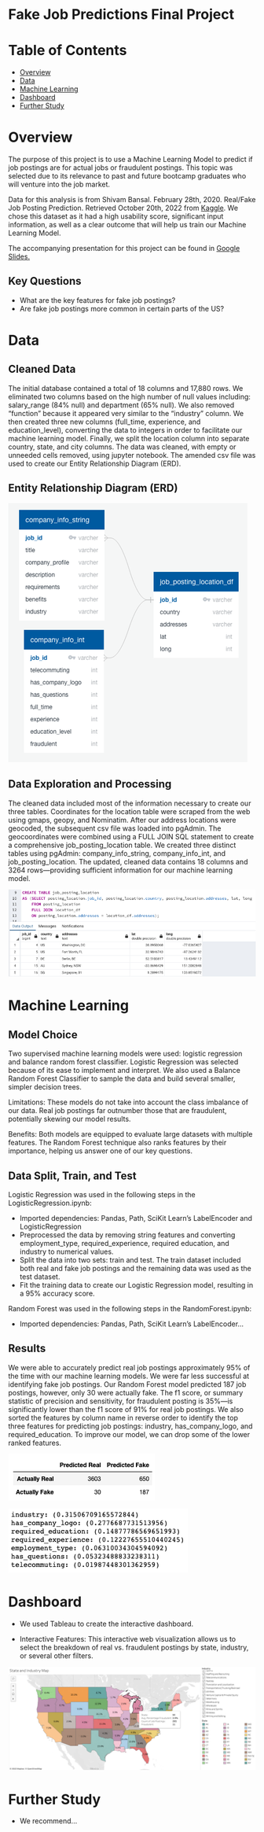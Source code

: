 # Fake Job Predictions Final Project

# Table of Contents 

<!-- vscode-markdown-toc -->
* [Overview](#Overview)
* [Data](#Data)
* [Machine Learning](#Machine_Learning)
* [Dashboard](#Dashboard)
* [Further Study](#Further_Study)

<!-- vscode-markdown-toc-config
	numbering=true
	autoSave=true
	/vscode-markdown-toc-config -->
<!-- /vscode-markdown-toc -->

# <a name='Overview'></a>Overview

The purpose of this project is to use a Machine Learning Model to predict if job postings are for actual jobs or fraudulent postings. This topic was selected due to its relevance to past and future bootcamp graduates who will venture into the job market. 

Data for this analysis is from Shivam Bansal. February 28th, 2020. Real/Fake Job Posting Prediction. Retrieved October 20th, 2022 from [Kaggle](https://www.kaggle.com/datasets/shivamb/real-or-fake-fake-jobposting-prediction). We chose this dataset as it had a high usability score, significant input information, as well as a clear outcome that will help us train our Machine Learning Model. 

The accompanying presentation for this project can be found in [Google Slides.](https://docs.google.com/presentation/d/1-nIw2gooqZSzrCmK9mzQFAiJq0qCpu58WzJAFUr1gMI/edit#slide=id.g17ebc36a465_0_103)

## Key Questions
* What are the key features for fake job postings?
* Are fake job postings more common in certain parts of the US?

<!-- vscode-markdown-toc -->

# <a name='Data'></a>Data

<!-- vscode-markdown-toc -->

## Cleaned Data

The initial database contained a total of 18 columns and 17,880 rows. We eliminated two columns based on the high number of null values including: salary_range (84% null) and department (65% null). We also removed “function” because it appeared very similar to the “industry” column. We then created three new columns (full_time, experience, and education_level), converting the data to integers in order to facilitate our machine learning model. Finally, we split the location column into separate country, state, and city columns. The data was cleaned, with empty or unneeded cells removed, using jupyter notebook. The amended csv file was used to create our Entity Relationship Diagram (ERD).

## Entity Relationship Diagram (ERD)

![Image](https://github.com/MiguelMSUB/Final_project/blob/df29a7e4d27172b664bc877f264e752ebde2e005/Images/ERD.png)

## Data Exploration and Processing

The cleaned data included most of the information necessary to create our three tables. Coordinates for the location table were scraped from the web using gmaps, geopy, and Nominatim. After our address locations were geocoded, the subsequent csv file was loaded into pgAdmin. The geocoordinates were combined using a FULL JOIN SQL statement to create a comprehensive job_posting_location table. We created three distinct tables using pgAdmin: company_info_string, company_info_int, and job_posting_location. The updated, cleaned data contains 18 columns and 3264 rows—providing sufficient information for our machine learning model.

![](https://github.com/MiguelMSUB/Final_project/blob/abd8ad748e24afb1a37039e6eb1e1faccd4694bf/Images/SQL_Join.png)

# <a name='Machine_Learning'></a>Machine Learning

## Model Choice

Two supervised machine learning models were used: logistic regression and balance random forest classifier. Logistic Regression was selected because of its ease to implement and interpret. We also used a Balance Random Forest Classifier to sample the data and build several smaller, simpler decision trees.

Limitations: These models do not take into account the class imbalance of our data. Real job postings far outnumber those that are fraudulent, potentially skewing our model results.

Benefits: Both models are equipped to evaluate large datasets with multiple features. The Random Forest technique also ranks features by their importance, helping us answer one of our key questions.

## Data Split, Train, and Test

Logistic Regression was used in the following steps in the LogisticRegression.ipynb:
- Imported dependencies: Pandas, Path, SciKit Learn’s LabelEncoder and LogisticRegression
- Preprocessed the data by removing string features and converting employment_type, required_experience, required education, and industry to numerical values.
- Split the data into two sets: train and test. The train dataset included both real and fake job postings and the remaining data was used as the test dataset.
- Fit the training data to create our Logistic Regression model, resulting in a 95% accuracy score.

Random Forest was used in the following steps in the RandomForest.ipynb:
- Imported dependencies: Pandas, Path, SciKit Learn’s LabelEncoder…

## Results

We were able to accurately predict real job postings approximately 95% of the time with our machine learning models. We were far less successful at identifying fake job postings. Our Random Forest model predicted 187 job postings, however, only 30 were actually fake. The f1 score, or summary statistic of precision and sensitivity, for fraudulent posting is 35%—is  significantly lower than the f1 score of 91% for real job postings. We also sorted the features by column name in reverse order to identify the top three features for predicting job postings: industry, has_company_logo, and required_education. To improve our model, we can drop some of the lower ranked features.

![](https://github.com/MiguelMSUB/Final_project/blob/c5d75dd5825da5840d6080ec84829a09c1306c70/Images/confusion_matrix.png)

![](https://github.com/MiguelMSUB/Final_project/blob/d97dff275e4d941b6d91e788c20e458055a77fbd/Images/features.png)

# <a name='Dashboard'></a>Dashboard

- We used Tableau to create the interactive dashboard.

- Interactive Features: This interactive web visualization allows us to select the breakdown of real vs. fraudulent postings by state, industry, or several other filters.

![](https://github.com/MiguelMSUB/Final_project/blob/8464636e568c7c22cc87a79a48c7f461db3e6a4d/Images/dashboard.png)

# <a name='Further_Study'></a>Further Study

- We recommend...
